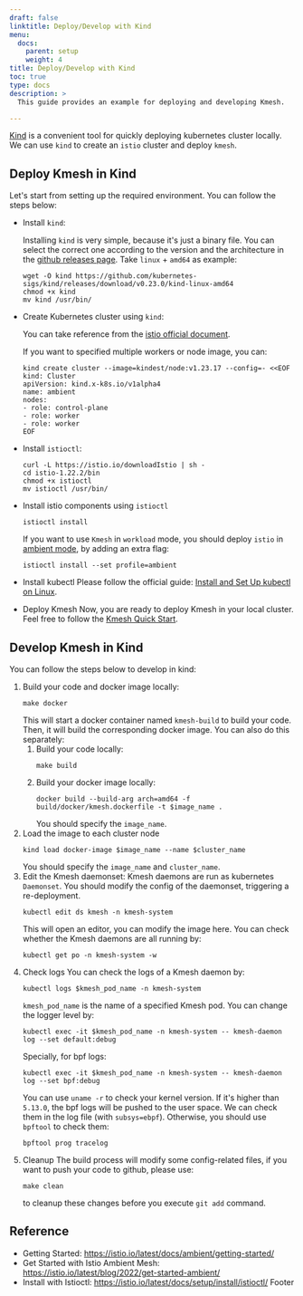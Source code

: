 ```yaml
---
draft: false
linktitle: Deploy/Develop with Kind
menu:
  docs:
    parent: setup
    weight: 4
title: Deploy/Develop with Kind
toc: true
type: docs
description: >
  This guide provides an example for deploying and developing Kmesh.

---
```

[Kind](https://github.com/kubernetes-sigs/kind) is a convenient tool for quickly deploying kubernetes cluster locally. We can use `kind` to create an `istio` cluster and deploy `kmesh`.

## Deploy Kmesh in Kind

Let's start from setting up the required environment. You can follow the steps below:

+ Install `kind`:

    Installing `kind` is very simple, because it's just a binary file. You can select the correct one according to the version and the architecture in the [github releases page](https://github.com/kubernetes-sigs/kind/releases). Take `linux` + `amd64` as example:

    ```shell
    wget -O kind https://github.com/kubernetes-sigs/kind/releases/download/v0.23.0/kind-linux-amd64
    chmod +x kind
    mv kind /usr/bin/
    ```

+ Create Kubernetes cluster using `kind`:

    You can take reference from the [istio official document](https://istio.io/latest/docs/setup/platform-setup/kind/).

    If you want to specified multiple workers or node image, you can:

    ```shell
    kind create cluster --image=kindest/node:v1.23.17 --config=- <<EOF
    kind: Cluster
    apiVersion: kind.x-k8s.io/v1alpha4
    name: ambient
    nodes:
    - role: control-plane
    - role: worker
    - role: worker
    EOF
    ```
+ Install `istioctl`:
    ```shell
    curl -L https://istio.io/downloadIstio | sh -
    cd istio-1.22.2/bin
    chmod +x istioctl
    mv istioctl /usr/bin/
    ```
+ Install istio components using `istioctl`
    ```shell
    istioctl install
    ```
    If you want to use `Kmesh` in `workload` mode, you should deploy `istio` in [ambient mode](https://istio.io/latest/docs/ambient/overview/), by adding an extra flag:
    ```shell
    istioctl install --set profile=ambient 
    ```
+ Install kubectl
    Please follow the official guide: [Install and Set Up kubectl on Linux](https://kubernetes.io/docs/tasks/tools/install-kubectl-linux/).
+ Deploy Kmesh
    Now, you are ready to deploy Kmesh in your local cluster. Feel free to follow the [Kmesh Quick Start](https://kmesh.net/en/docs/setup/quickstart/).
## Develop Kmesh in Kind
You can follow the steps below to develop in kind:
1. Build your code and docker image locally:
    ```
    make docker
    ```
    This will start a docker container named `kmesh-build` to build your code. Then, it will build the corresponding docker image.
    You can also do this separately:
   1. Build your code locally:
       ```shell
       make build
       ``` 
   2. Build your docker image locally:
       ```shell
       docker build --build-arg arch=amd64 -f build/docker/kmesh.dockerfile -t $image_name .
       ```
       You should specify the `image_name`.
2. Load the image to each cluster node
    ```shell
    kind load docker-image $image_name --name $cluster_name
    ```
    You should specify the `image_name` and `cluster_name`.
3. Edit the Kmesh daemonset:
    Kmesh daemons are run as kubernetes `Daemonset`. You should modify the config of the daemonset, triggering a re-deployment.
    ```shell
    kubectl edit ds kmesh -n kmesh-system
    ```
    This will open an editor, you can modify the image here.
    You can check whether the Kmesh daemons are all running by:
    ```shell
    kubectl get po -n kmesh-system -w
    ```
4. Check logs
    You can check the logs of a Kmesh daemon by:
    ```shell
    kubectl logs $kmesh_pod_name -n kmesh-system
    ```
    `kmesh_pod_name` is the name of a specified Kmesh pod.
    You can change the logger level by:
    ```shell
    kubectl exec -it $kmesh_pod_name -n kmesh-system -- kmesh-daemon log --set default:debug
    ```
    Specially, for bpf logs:
    ```shell
    kubectl exec -it $kmesh_pod_name -n kmesh-system -- kmesh-daemon log --set bpf:debug
    ```
    You can use `uname -r` to check your kernel version. If it's higher than `5.13.0`, the bpf logs will be pushed to the user space. We can check them in the log file (with `subsys=ebpf`). Otherwise, you should use `bpftool` to check them:
    ```
    bpftool prog tracelog
    ```
5. Cleanup
    The build process will modify some config-related files, if you want to push your code to github, please use:
    ```shell
    make clean
    ```
    to cleanup these changes before you execute `git add` command.
## Reference
+ Getting Started: https://istio.io/latest/docs/ambient/getting-started/
+ Get Started with Istio Ambient Mesh: https://istio.io/latest/blog/2022/get-started-ambient/
+ Install with Istioctl: https://istio.io/latest/docs/setup/install/istioctl/
Footer
